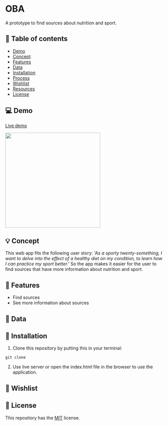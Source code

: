 # OBA

A prototype to find sources about nutrition and sport.

## :bookmark_tabs: Table of contents
* [Demo](https://github.com/lottekoblens/foodchecker#computer-demo)
* [Concept](https://github.com/lottekoblens/foodchecker#bulb-concept)
* [Features](https://github.com/lottekoblens/foodchecker#high_brightness-features)
* [Data](https://github.com/lottekoblens/foodchecker#file_folder-data)
* [Installation](https://github.com/lottekoblens/foodchecker#wrench-installation)
* [Process](https://github.com/lottekoblens/foodchecker#chart_with_upwards_trend-process)
* [Wishlist](https://github.com/lottekoblens/foodchecker#pencil-wishlist)
* [Resources](https://github.com/lottekoblens/foodchecker#open_file_folder-resources)
* [License](https://github.com/lottekoblens/foodchecker#bookmark-license)

## :computer: Demo

[Live demo](https://lottekoblens.github.io/OBA-project/)

<img src="" width="300">

## :bulb: Concept

This web app fits the following user story: _'As a sporty twenty-something, I want to delve into the effect of a healthy diet on my condition, to learn how I can practice my sport better.'_
So the app makes it easier for the user to find sources that have more information about nutrition and sport.

## :high_brightness: Features

* Find sources
* See more information about sources

## :file_folder: Data 



## :wrench: Installation

1. Clone this repository by putting this in your terminal:

`git clone `

2. Use live server or open the index.html file in the browser to use the application.

## :pencil: Wishlist


## :bookmark: License

This repository has the [MIT](https://github.com/lottekoblens/foodchecker/blob/main/LICENSE) license.
